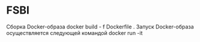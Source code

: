 # FSBI 
Сборка Docker-образа
docker build - f Dockerfile .
Запуск Docker-образа осуществляется следующей командой 
docker run -it
